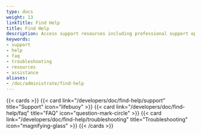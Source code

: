 ```yaml
---
type: docs
weight: 13
linkTitle: Find Help
title: Find Help
description: Access support resources including professional support options, FAQ, and troubleshooting guides for Clever Cloud platform issues
keywords:
- support
- help
- faq
- troubleshooting
- resources
- assistance
aliases:
- /doc/administrate/find-help
---
```


{{< cards >}}
  {{< card link="/developers/doc/find-help/support" title="Support" icon="lifebuoy" >}}
  {{< card link="/developers/doc/find-help/faq" title="FAQ" icon="question-mark-circle" >}}
  {{< card link="/developers/doc/find-help/troubleshooting" title="Troubleshooting" icon="magnifying-glass" >}}
{{< /cards >}}
